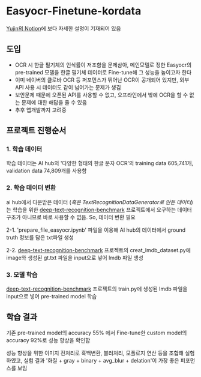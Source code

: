 # Easyocr-Finetune-kordata
[Yujin의 Notion](https://kindhearted-whistle-34a.notion.site/OCR-with-2269e73ab0b542b6973b3926b7ef1240)에 보다 자세한 설명이 기재되어 있음
## 도입
- OCR 시 한글 필기체의 인식률이 저조함을 문제삼아, 메인모델로 정한 Easyocr의 pre-trained 모델을 한글 필기체 데이터로 Fine-tune해 그 성능을 높이고자 한다
- 이미 네이버의 클로바 OCR 등 퍼포먼스가 뛰어난 OCR이 공개되어 있지만, 외부 API 사용 시 데이터도 같이 넘어가는 문제가 생김
- 보안문제 때문에 오픈된 API를 사용할 수 없고, 오프라인에서 밖에 OCR을 할 수 없는 문제에 대한 해답을 줄 수 있음
- 추후 앱개발까지 고려중

## 프로젝트 진행순서
### 1. 학습 데이터

학습 데이터는 AI hub의 '다양한 형태의 한글 문자 OCR'의 training data 605,741개, validation data 74,809개를 사용함

### 2. 학습 데이터 변환

ai hub에서 다운받은 데이터 (*혹은 TextRecognitionDataGenerator로 만든 데이터*)는 학습을 위한 [deep-text-recognition-benchmark](https://github.com/clovaai/deep-text-recognition-benchmark) 프로젝트에서 요구하는 데이터 구조가 아니므로 바로 사용할 수 없음. So, 데이터 변환 필요

2-1. 'prepare_file_easyocr.ipynb' 파일을 이용해 AI hub의 데이터에서 ground truth 정보를 담은 txt파일 생성

2-2. [deep-text-recognition-benchmark](https://github.com/clovaai/deep-text-recognition-benchmark) 프로젝트의 creat_lmdb_dataset.py에 image와 생성된 gt.txt 파일을 input으로 넣어 lmdb 파일 생성

### 3. 모델 학습

[deep-text-recognition-benchmark](https://github.com/clovaai/deep-text-recognition-benchmark) 프로젝트의 train.py에 생성된 lmdb 파일을 input으로 넣어 pre-trained model 학습

## 학습 결과
기존 pre-trained model의 accuracy 55% 에서 Fine-tune한 custom model의 accuracy 92%로 성능 향상을 확인함

성능 향상을 위한 이미지 전처리로 흑백변환, 블러처리, 모폴로지 연산 등을 조합해 실험하였고, 실험 결과 '화질 + gray + binary + avg_blur + delation'이 가장 좋은 퍼포먼스를 보임
